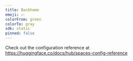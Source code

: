 ```yaml
---
title: Backhome
emoji: 📈
colorFrom: green
colorTo: gray
sdk: static
pinned: false
---
```


Check out the configuration reference at https://huggingface.co/docs/hub/spaces-config-reference
